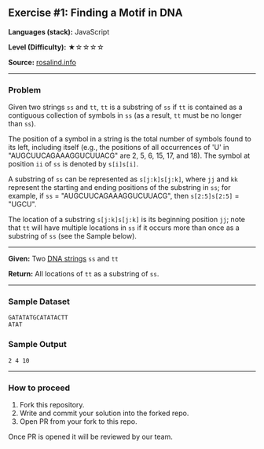 ## Exercise #1: Finding a Motif in DNA 

**Languages (stack):** JavaScript

**Level (Difficulty):** ★☆☆☆☆

**Source:** [rosalind.info](http://rosalind.info/problems/subs/)

---

### Problem

Given two strings `ss` and `tt`, `tt` is a substring of `ss` if `tt` is contained as a contiguous collection of symbols in `ss` (as a result, `tt` must be no longer than `ss`).

The position of a symbol in a string is the total number of symbols found to its left, including itself (e.g., the positions of all occurrences of 'U' in "AUGCUUCAGAAAGGUCUUACG" are 2, 5, 6, 15, 17, and 18). The symbol at position `ii` of `ss` is denoted by `s[i]s[i]`.

A substring of `ss` can be represented as `s[j:k]s[j:k]`, where `jj` and `kk` represent the starting and ending positions of the substring in `ss`; for example, if `ss` = "AUGCUUCAGAAAGGUCUUACG", then `s[2:5]s[2:5]` = "UGCU".

The location of a substring `s[j:k]s[j:k]` is its beginning position `jj`; note that `tt` will have multiple locations in `ss` if it occurs more than once as a substring of `ss` (see the Sample below).

---

**Given:** Two [DNA strings](https://en.wikipedia.org/wiki/Nucleic_acid_sequence) `ss` and `tt`

**Return:** All locations of `tt` as a substring of `ss`.

---

### Sample Dataset
```
GATATATGCATATACTT
ATAT
```
### Sample Output
```
2 4 10
```

---

### How to proceed

1. Fork this repository.
2. Write and commit your solution into the forked repo.
3. Open PR from your fork to this repo.

Once PR is opened it will be reviewed by our team.
